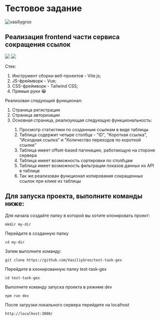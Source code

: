 # Тестовое задание
<p align="left"> <img src="https://komarev.com/ghpvc/?username=vasiliygroo&label=Profile%20views&color=0e75b6&style=flat" alt="vasiliygroo" /> </p>

## Реализация frontend части сервиса сокращения ссылок

![](https://user-images.githubusercontent.com/84619098/188457865-05970681-3386-42e5-935c-0d222b4122c7.gif)
![](https://user-images.githubusercontent.com/84619098/188456949-e6960059-9642-4cd2-b7e7-ba25873dafbf.gif)

Стек:
<ol>
<li>Инструмент сборки веб-проектов - Vite.js;</li>
<li>JS-фреймворк - Vue;</li>
<li>CSS-фреймворк - Tailwind CSS;</li>
<li>Прямые руки 😂</li>
</ol>

Реализован следующий функционал:
<ol>
<li>Страница регистрации</li>
<li>Страница авторизации</li>
<li>Основная страница, реализующая следующую функциональность:</li>
<ol>
<li>Просмотр статистики по созданным ссылкам в виде таблицы</li>
<li>Таблица содержит четыре столбца - "ID", "Короткая ссылка", "Исходная ссылка" и "Количество переходов по короткой ссылке"</li>
<li>Таблица имеет offset-based пагинацию, работающую на стороне сервера</li>
<li>Таблица имеет возможность сортировки по столбцам</li>
<li>Таблица имеет возможность фильтрации показов данных их API в таблице</li>
<li>Так же реализован функционал копирования сокращенных ссылок при клике из таблицы</li>
</ol>
</ol>

## Для запуска проекта, выполните команды ниже:

Для начала создайте папку в которой вы хотите клонировать проект:
```git
mkdir my-dir
```
Перейдите в созданную папку
```git
cd my-dir
```
Затем выполните команду:
```git
git clone https://github.com/VasiliyGroo/test-task-gex
```
Перейдите в клонированную папку test-task-gex
```git
cd test-task-gex
```
Выполните команду запуска проекта в режиме dev
```git
npm run dev
```
После загрузки локального сервера перейдите на localhost
```terminal
http://localhost:3000/
```
